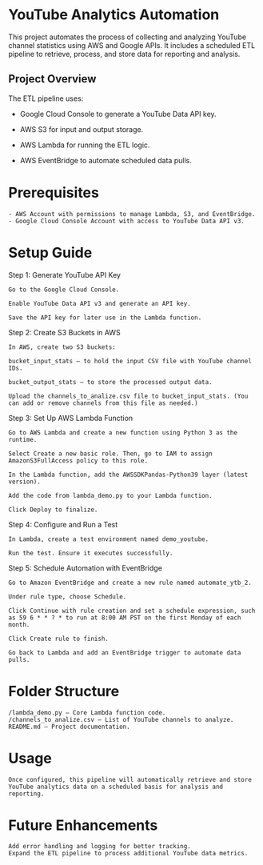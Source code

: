 # YouTube Analytics Automation

This project automates the process of collecting and analyzing YouTube channel statistics using AWS and Google APIs. It includes a scheduled ETL pipeline to retrieve, process, and store data for reporting and analysis.

## Project Overview

The ETL pipeline uses:

- Google Cloud Console to generate a YouTube Data API key.

- AWS S3 for input and output storage.

- AWS Lambda for running the ETL logic.

- AWS EventBridge to automate scheduled data pulls.

# Prerequisites

    - AWS Account with permissions to manage Lambda, S3, and EventBridge.
    - Google Cloud Console Account with access to YouTube Data API v3.

# Setup Guide

Step 1: Generate YouTube API Key

    Go to the Google Cloud Console.

    Enable YouTube Data API v3 and generate an API key.

    Save the API key for later use in the Lambda function.

Step 2: Create S3 Buckets in AWS

    In AWS, create two S3 buckets:

    bucket_input_stats – to hold the input CSV file with YouTube channel IDs.

    bucket_output_stats – to store the processed output data.

    Upload the channels_to_analize.csv file to bucket_input_stats. (You can add or remove channels from this file as needed.)

Step 3: Set Up AWS Lambda Function

    Go to AWS Lambda and create a new function using Python 3 as the runtime.

    Select Create a new basic role. Then, go to IAM to assign AmazonS3FullAccess policy to this role.

    In the Lambda function, add the AWSSDKPandas-Python39 layer (latest version).

    Add the code from lambda_demo.py to your Lambda function.

    Click Deploy to finalize.

Step 4: Configure and Run a Test

    In Lambda, create a test environment named demo_youtube.

    Run the test. Ensure it executes successfully.

Step 5: Schedule Automation with EventBridge

    Go to Amazon EventBridge and create a new rule named automate_ytb_2.

    Under rule type, choose Schedule.
    
    Click Continue with rule creation and set a schedule expression, such as 59 6 * * ? * to run at 8:00 AM PST on the first Monday of each month.
    
    Click Create rule to finish.
    
    Go back to Lambda and add an EventBridge trigger to automate data pulls.

# Folder Structure

    /lambda_demo.py – Core Lambda function code.
    /channels_to_analize.csv – List of YouTube channels to analyze.
    README.md – Project documentation.

# Usage
    Once configured, this pipeline will automatically retrieve and store YouTube analytics data on a scheduled basis for analysis and reporting.

# Future Enhancements
    Add error handling and logging for better tracking.
    Expand the ETL pipeline to process additional YouTube data metrics.